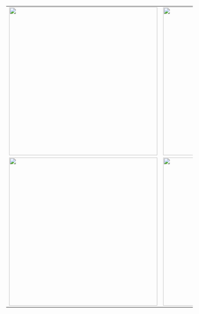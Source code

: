 <table>
  <tr>
    <td align="center"><img src="https://github-readme-stats.vercel.app/api?username=florkbr&theme=github_dark&title_color=39d353&hide_border=true" width="400px"/></td>
    <td align="center"><img src="https://streak-stats.demolab.com?user=florkbr&theme=github_dark&hide_border=true&border_radius=10" width="400px"/></td>
  </tr>
  <tr>
    <td align="center"><img src="https://github-readme-activity-graph.vercel.app/graph?username=florkbr&bg_color=0d1117&color=39d353&line=39d353&point=39d353&area=true&hide_border=true" width="400px"/></td>
    <td align="center"><img src="https://github-readme-stats.vercel.app/api/top-langs/?username=florkbr&theme=github_dark&title_color=39d353&hide_border=true&layout=compact" width="400px"/></td>
  </tr>
</table>

<!--
**florkbr/florkbr** is a ✨ _special_ ✨ repository because its `README.md` (this file) appears on your GitHub profile.

Here are some ideas to get you started:

- 🔭 I’m currently working on ...
- 🌱 I’m currently learning ...
- 👯 I’m looking to collaborate on ...
- 🤔 I’m looking for help with ...
- 💬 Ask me about ...
- 📫 How to reach me: ...
- 😄 Pronouns: ...
- ⚡ Fun fact: ...
-->
